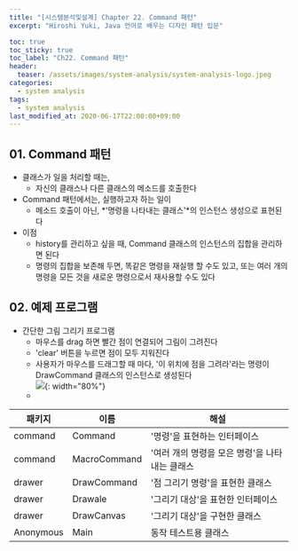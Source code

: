 ```yaml
---
title: "[시스템분석및설계] Chapter 22. Command 패턴" 
excerpt: "Hiroshi Yuki, Java 언어로 배우는 디자인 패턴 입문"  

toc: true
toc_sticky: true
toc_label: "Ch22. Command 패턴"
header:
  teaser: /assets/images/system-analysis/system-analysis-logo.jpeg
categories: 
  - system analysis
tags:
  - system analysis
last_modified_at: 2020-06-17T22:00:00+09:00  
---  
```


## 01. Command 패턴  

- 클래스가 일을 처리할 때는,
  - 자신의 클래스나 다른 클래스의 메소드를 호출한다 
- Command 패턴에서는, 실행하고자 하는 일이 
  - 메소드 호출이 아닌, *'명령을 나타내는 클래스'*의 인스턴스 생성으로 표현된다 
- 이점 
  - history를 관리하고 싶을 때, Command 클래스의 인스턴스의 집합을 관리하면 된다 
  - 명령의 집합을 보존해 두면, 똑같은 명령을 재실행 할 수도 있고, 또는 여러 개의 명령을 모든 것을 새로운 명령으로서 재사용할 수도 있다  


## 02. 예제 프로그램  

- 간단한 그림 그리기 프로그램 
  - 마우스를 drag 하면 빨간 점이 연결되어 그림이 그려진다 
  - 'clear' 버튼을 누르면 점이 모두 지워진다 
  - 사용자가 마우스를 드래그할 때 마다, '이 위치에 점을 그려라'라는 명령이 DrawCommand 클래스의 인스턴스로 생성된다  
![](https://eliotjang.github.io/assets/images/system-analysis/ch22-1.png){: width="80%"}  
  - 
|패키지|이름|해설|
|------|----|----|
|command|Command|'명령'을 표현하는 인터페이스|
|command|MacroCommand|'여러 개의 명령을 모은 명령'을 나타내는 클래스|
|drawer|DrawCommand|'점 그리기 명령'을 표현한 클래스|
|drawer|Drawale|'그리기 대상'을 표현한 인터페이스|
|drawer|DrawCanvas|'그리기 대상'을 구현한 클래스|
|Anonymous|Main|동작 테스트용 클래스|  




















